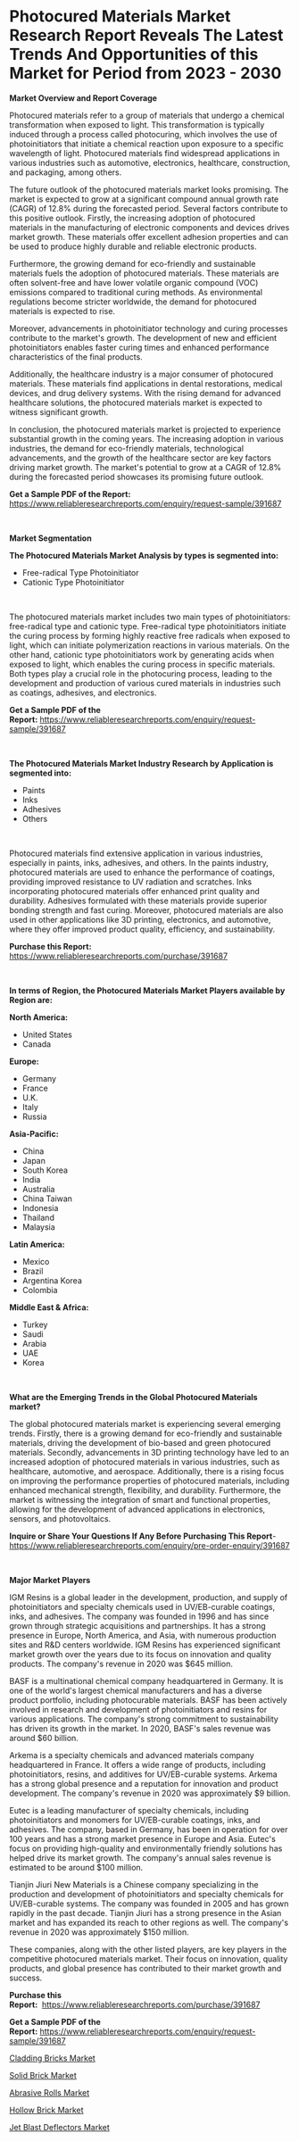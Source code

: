 <p><h1>Photocured Materials Market Research Report Reveals The Latest Trends And Opportunities of this Market for Period from 2023 - 2030</h1></p><p><strong>Market Overview and Report Coverage</strong></p>
<p><p>Photocured materials refer to a group of materials that undergo a chemical transformation when exposed to light. This transformation is typically induced through a process called photocuring, which involves the use of photoinitiators that initiate a chemical reaction upon exposure to a specific wavelength of light. Photocured materials find widespread applications in various industries such as automotive, electronics, healthcare, construction, and packaging, among others.</p><p>The future outlook of the photocured materials market looks promising. The market is expected to grow at a significant compound annual growth rate (CAGR) of 12.8% during the forecasted period. Several factors contribute to this positive outlook. Firstly, the increasing adoption of photocured materials in the manufacturing of electronic components and devices drives market growth. These materials offer excellent adhesion properties and can be used to produce highly durable and reliable electronic products.</p><p>Furthermore, the growing demand for eco-friendly and sustainable materials fuels the adoption of photocured materials. These materials are often solvent-free and have lower volatile organic compound (VOC) emissions compared to traditional curing methods. As environmental regulations become stricter worldwide, the demand for photocured materials is expected to rise.</p><p>Moreover, advancements in photoinitiator technology and curing processes contribute to the market's growth. The development of new and efficient photoinitiators enables faster curing times and enhanced performance characteristics of the final products.</p><p>Additionally, the healthcare industry is a major consumer of photocured materials. These materials find applications in dental restorations, medical devices, and drug delivery systems. With the rising demand for advanced healthcare solutions, the photocured materials market is expected to witness significant growth.</p><p>In conclusion, the photocured materials market is projected to experience substantial growth in the coming years. The increasing adoption in various industries, the demand for eco-friendly materials, technological advancements, and the growth of the healthcare sector are key factors driving market growth. The market's potential to grow at a CAGR of 12.8% during the forecasted period showcases its promising future outlook.</p></p>
<p><strong>Get a Sample PDF of the Report:</strong> <a href="https://www.reliableresearchreports.com/enquiry/request-sample/391687">https://www.reliableresearchreports.com/enquiry/request-sample/391687</a></p>
<p>&nbsp;</p>
<p><strong>Market Segmentation</strong></p>
<p><strong>The Photocured Materials Market Analysis by types is segmented into:</strong></p>
<p><ul><li>Free-radical Type Photoinitiator</li><li>Cationic Type Photoinitiator</li></ul></p>
<p>&nbsp;</p>
<p><p>The photocured materials market includes two main types of photoinitiators: free-radical type and cationic type. Free-radical type photoinitiators initiate the curing process by forming highly reactive free radicals when exposed to light, which can initiate polymerization reactions in various materials. On the other hand, cationic type photoinitiators work by generating acids when exposed to light, which enables the curing process in specific materials. Both types play a crucial role in the photocuring process, leading to the development and production of various cured materials in industries such as coatings, adhesives, and electronics.</p></p>
<p><strong>Get a Sample PDF of the Report:</strong>&nbsp;<a href="https://www.reliableresearchreports.com/enquiry/request-sample/391687">https://www.reliableresearchreports.com/enquiry/request-sample/391687</a></p>
<p>&nbsp;</p>
<p><strong>The Photocured Materials Market Industry Research by Application is segmented into:</strong></p>
<p><ul><li>Paints</li><li>Inks</li><li>Adhesives</li><li>Others</li></ul></p>
<p>&nbsp;</p>
<p><p>Photocured materials find extensive application in various industries, especially in paints, inks, adhesives, and others. In the paints industry, photocured materials are used to enhance the performance of coatings, providing improved resistance to UV radiation and scratches. Inks incorporating photocured materials offer enhanced print quality and durability. Adhesives formulated with these materials provide superior bonding strength and fast curing. Moreover, photocured materials are also used in other applications like 3D printing, electronics, and automotive, where they offer improved product quality, efficiency, and sustainability.</p></p>
<p><strong>Purchase this Report:</strong>&nbsp; <a href="https://www.reliableresearchreports.com/purchase/391687">https://www.reliableresearchreports.com/purchase/391687</a></p>
<p>&nbsp;</p>
<p><strong>In terms of Region, the Photocured Materials Market Players available by Region are:</strong></p>
<p>
    <p> <strong> North America: </strong>
        <ul>
            <li>United States</li>
            <li>Canada</li>
        </ul>
        </p> 
    <p> <strong> Europe: </strong>
        <ul>
            <li>Germany</li>
            <li>France</li>
            <li>U.K.</li>
            <li>Italy</li>
            <li>Russia</li>
        </ul>
        </p> 
    <p> <strong> Asia-Pacific: </strong>
        <ul>
            <li>China</li>
            <li>Japan</li>
            <li>South Korea</li>
            <li>India</li>
            <li>Australia</li>
            <li>China Taiwan</li>
            <li>Indonesia</li>
            <li>Thailand</li>
            <li>Malaysia</li>
        </ul>
        </p> 
    <p> <strong> Latin America: </strong>
        <ul>
            <li>Mexico</li>
            <li>Brazil</li>
            <li>Argentina Korea</li>
            <li>Colombia</li>
        </ul>
        </p> 
    <p> <strong> Middle East & Africa: </strong>
        <ul>
            <li>Turkey</li>
            <li>Saudi</li>
            <li>Arabia</li>
            <li>UAE</li>
            <li>Korea</li>
        </ul>
    </p>
    </p>
<p>&nbsp;</p>
<p><strong>What are the Emerging Trends in the Global Photocured Materials market?</strong></p>
<p><p>The global photocured materials market is experiencing several emerging trends. Firstly, there is a growing demand for eco-friendly and sustainable materials, driving the development of bio-based and green photocured materials. Secondly, advancements in 3D printing technology have led to an increased adoption of photocured materials in various industries, such as healthcare, automotive, and aerospace. Additionally, there is a rising focus on improving the performance properties of photocured materials, including enhanced mechanical strength, flexibility, and durability. Furthermore, the market is witnessing the integration of smart and functional properties, allowing for the development of advanced applications in electronics, sensors, and photovoltaics.</p></p>
<p><strong>Inquire or Share Your Questions If Any Before Purchasing This Report</strong>- <a href="https://www.reliableresearchreports.com/enquiry/pre-order-enquiry/391687">https://www.reliableresearchreports.com/enquiry/pre-order-enquiry/391687</a></p>
<p>&nbsp;</p>
<p><strong>Major Market Players</strong></p>
<p><p>IGM Resins is a global leader in the development, production, and supply of photoinitiators and specialty chemicals used in UV/EB-curable coatings, inks, and adhesives. The company was founded in 1996 and has since grown through strategic acquisitions and partnerships. It has a strong presence in Europe, North America, and Asia, with numerous production sites and R&D centers worldwide. IGM Resins has experienced significant market growth over the years due to its focus on innovation and quality products. The company's revenue in 2020 was $645 million.</p><p>BASF is a multinational chemical company headquartered in Germany. It is one of the world's largest chemical manufacturers and has a diverse product portfolio, including photocurable materials. BASF has been actively involved in research and development of photoinitiators and resins for various applications. The company's strong commitment to sustainability has driven its growth in the market. In 2020, BASF's sales revenue was around $60 billion.</p><p>Arkema is a specialty chemicals and advanced materials company headquartered in France. It offers a wide range of products, including photoinitiators, resins, and additives for UV/EB-curable systems. Arkema has a strong global presence and a reputation for innovation and product development. The company's revenue in 2020 was approximately $9 billion.</p><p>Eutec is a leading manufacturer of specialty chemicals, including photoinitiators and monomers for UV/EB-curable coatings, inks, and adhesives. The company, based in Germany, has been in operation for over 100 years and has a strong market presence in Europe and Asia. Eutec's focus on providing high-quality and environmentally friendly solutions has helped drive its market growth. The company's annual sales revenue is estimated to be around $100 million.</p><p>Tianjin Jiuri New Materials is a Chinese company specializing in the production and development of photoinitiators and specialty chemicals for UV/EB-curable systems. The company was founded in 2005 and has grown rapidly in the past decade. Tianjin Jiuri has a strong presence in the Asian market and has expanded its reach to other regions as well. The company's revenue in 2020 was approximately $150 million.</p><p>These companies, along with the other listed players, are key players in the competitive photocured materials market. Their focus on innovation, quality products, and global presence has contributed to their market growth and success.</p></p>
<p><strong>Purchase this Report:</strong>&nbsp;&nbsp;<a href="https://www.reliableresearchreports.com/purchase/391687">https://www.reliableresearchreports.com/purchase/391687</a></p>
<p></p>
<p><strong>Get a Sample PDF of the Report:</strong>&nbsp;<a href="https://www.reliableresearchreports.com/enquiry/request-sample/391687">https://www.reliableresearchreports.com/enquiry/request-sample/391687</a></p>
<p><p><a href="https://medium.com/@joycelucas56/cladding-bricks-market-analysis-its-cagr-market-segmentation-and-global-industry-overview-a9300c9bf598">Cladding Bricks Market</a></p><p><a href="https://medium.com/@laurenbrown1918/solid-brick-market-report-reveals-the-latest-trends-and-growth-opportunities-of-this-market-8ababf575018">Solid Brick Market</a></p><p><a href="https://medium.com/@deniseharvey70/abrasive-rolls-market-insights-into-market-cagr-market-trends-and-growth-strategies-f635947655ff">Abrasive Rolls Market</a></p><p><a href="https://medium.com/@christinascott1938/decoding-hollow-brick-market-metrics-market-share-trends-and-growth-patterns-2cf905033fd5">Hollow Brick Market</a></p><p><a href="https://medium.com/@emilywest91/jet-blast-deflectors-market-size-cagr-trends-2024-2030-5b56a78057cc">Jet Blast Deflectors Market</a></p></p>